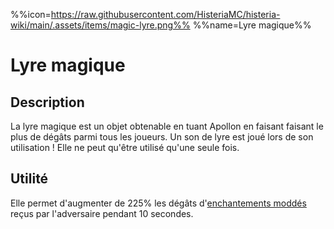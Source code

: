 %%icon=https://raw.githubusercontent.com/HisteriaMC/histeria-wiki/main/.assets/items/magic-lyre.png%%
%%name=Lyre magique%%

# Lyre magique

## Description
La lyre magique est un objet obtenable en tuant Apollon en faisant faisant le plus de dégâts parmi tous les joueurs.
Un son de lyre est joué lors de son utilisation ! Elle ne peut qu'être utilisé qu'une seule fois.

## Utilité
Elle permet d'augmenter de 225% les dégâts d'[enchantements moddés](https://histeria.fr/wiki/enchantements) reçus par l'adversaire pendant 10 secondes.
